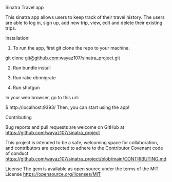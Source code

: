 Sinatra Travel app

This sinatra app allows users to keep track of their travel history. The users are able to log in, sign up, add new trip, view, edit and delete their existing trips.

Installation:

1) To run the app, first git clone the repo to your machine.
 
  git clone git@github.com:wayaz107/sinatra_project.git

2) Run bundle install

3) Run rake db:migrate

4) Run shotgun

In your web browser, go to this url:

$ http://localhost:9393/
Then, you can start using the app!

Contributing

Bug reports and pull requests are welcome on GitHub at https://github.com/wayaz107/sinatra_project

This project is intended to be a safe, welcoming space for collaboration, and contributors are expected to adhere to the Contributor Covenant code of conduct https://github.com/wayaz107/sinatra_project/blob/main/CONTRIBUTING.md

License
The gem is available as open source under the terms of the MIT License https://opensource.org/licenses/MIT